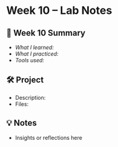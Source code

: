 # Week 10 – Lab Notes

## 📅 Week 10 Summary

- *What I learned:* 
- *What I practiced:* 
- *Tools used:* 

## 🛠 Project

- Description:
- Files: 

## 💡 Notes

- Insights or reflections here



